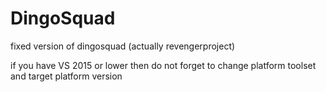 # DingoSquad
fixed version of dingosquad (actually revengerproject)

if you have VS 2015 or lower then do not forget to change platform toolset and target platform version
